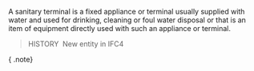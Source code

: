 ﻿A sanitary terminal is a fixed appliance or terminal usually supplied with water and used for drinking, cleaning or foul water disposal or that is an item of equipment directly used with such an appliance or terminal.

> HISTORY&nbsp; New entity in IFC4

{ .note}
>